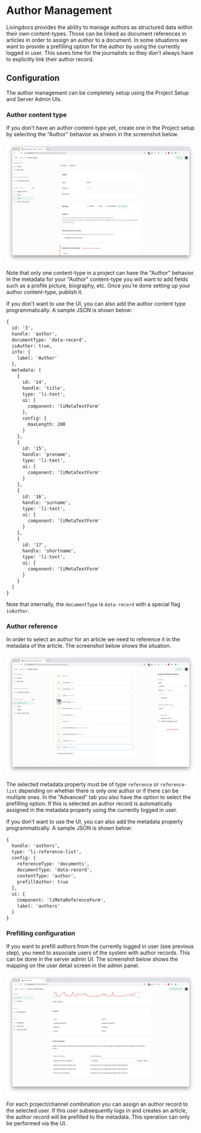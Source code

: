 # Author Management

Livingdocs provides the ability to manage authors as structured data within their own content-types. Those can be linked as document references in articles in order to assign an author to a document. In some situations we want to provide a prefilling option for the author by using the currently logged in user. This saves time for the journalists so they don't always have to explicitly link their author record.

## Configuration

The author management can be completely setup using the Project Setup and Server Admin UIs.

### Author content type

If you don't have an author content-type yet, create one in the Project setup by selecting the "Author" behavior as shwon in the screenshot below.

![Author Content Type](../.gitbook/assets/author-content-type.png)

Note that only one content-type in a project can have the "Author" behavior. In the metadata for your "Author" content-type you will want to add fields such as a profile picture, biography, etc. Once you're done setting up your author content-type, publish it.

If you don't want to use the UI, you can also add the author content type programmatically. A sample JSON is shown below:

```text
{
  id: '3',
  handle: 'author',
  documentType: 'data-record',
  isAuthor: true,
  info: {
    label: 'Author'
  },
  metadata: [
    {
      id: '14',
      handle: 'title',
      type: 'li-text',
      ui: {
        component: 'liMetaTextForm'
      },
      config: {
        maxLength: 200
      }
    },
    {
      id: '15',
      handle: 'prename',
      type: 'li-text',
      ui: {
        component: 'liMetaTextForm'
      }
    },
    {
      id: '16',
      handle: 'surname',
      type: 'li-text',
      ui: {
        component: 'liMetaTextForm'
      }
    },
    {
      id: '17',
      handle: 'shortname',
      type: 'li-text',
      ui: {
        component: 'liMetaTextForm'
      }
    }
  ]
}
```

Note that internally, the `documentType` is `data-record` with a special flag `isAuthor`.

### Author reference

In order to select an author for an article we need to reference it in the metadata of the article. The screenshot below shows the situation.

![Link Author](../.gitbook/assets/link-author-in-article.png)

The selected metadata property must be of type `reference` or `reference-list` depending on whether there is only one author or if there can be multiple ones. In the "Advanced" tab you also have the option to select the prefilling option. If this is selected an author record is automatically assigned in the metadata property using the currently logged in user.

If you don't want to use the UI, you can also add the metadata property programmatically. A sample JSON is shown below:

```text
{
  handle: 'authors',
  type: 'li-reference-list',
  config: {
    referenceType: 'documents',
    documentType: 'data-record',
    contentType: 'author',
    prefillAuthor: true
  },
  ui: {
    component: 'liMetaReferenceForm',
    label: 'authors'
  }
}
```

### Prefilling configuration

If you want to prefill authors from the currently logged in user \(see previous step\), you need to associate users of the system with author records. This can be done in the server admin UI. The screenshot below shows the mapping on the user detail screen in the admin panel.

![Author Mapping](../.gitbook/assets/map-author.png)

For each project/channel combination you can assign an author record to the selected user. If this user subsequently logs in and creates an article, the author record will be prefilled to the metadata. This operation can only be performed via the UI.

